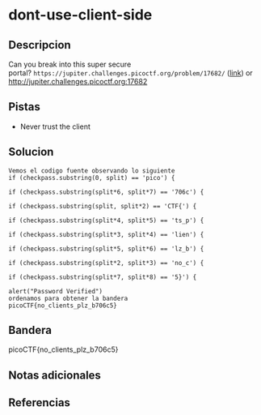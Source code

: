 # dont-use-client-side

## Descripcion
Can you break into this super secure portal? `https://jupiter.challenges.picoctf.org/problem/17682/` ([link](https://jupiter.challenges.picoctf.org/problem/17682/)) or http://jupiter.challenges.picoctf.org:17682
## Pistas
- Never trust the client
## Solucion
```
Vemos el codigo fuente observando lo siguiente
if (checkpass.substring(0, split) == 'pico') {

if (checkpass.substring(split*6, split*7) == '706c') {

if (checkpass.substring(split, split*2) == 'CTF{') {

if (checkpass.substring(split*4, split*5) == 'ts_p') {

if (checkpass.substring(split*3, split*4) == 'lien') {

if (checkpass.substring(split*5, split*6) == 'lz_b') {

if (checkpass.substring(split*2, split*3) == 'no_c') {

if (checkpass.substring(split*7, split*8) == '5}') {

alert("Password Verified")
ordenamos para obtener la bandera
picoCTF{no_clients_plz_b706c5}
```

## Bandera

picoCTF{no_clients_plz_b706c5}

## Notas adicionales

## Referencias